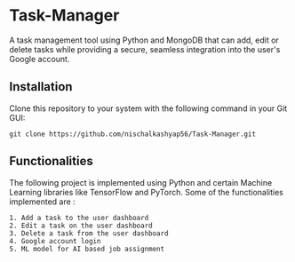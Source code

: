 # Task-Manager
A task management tool using Python and MongoDB that can add, edit or delete tasks while providing a secure, seamless integration into the user's Google account.

## Installation

Clone this repository to your system with the following command in your Git GUI:

```
git clone https://github.com/nischalkashyap56/Task-Manager.git
```
## Functionalities

The following project is implemented using Python and certain Machine Learning libraries like TensorFlow and PyTorch. Some of the functionalities implemented are :
```
1. Add a task to the user dashboard
2. Edit a task on the user dashboard
3. Delete a task from the user dashboard
4. Google account login
5. ML model for AI based job assignment
```
